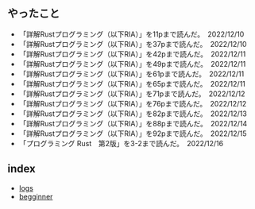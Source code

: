 ## やったこと

- 「詳解Rustプログラミング（以下RIA）」を11pまで読んだ。　2022/12/10
- 「詳解Rustプログラミング（以下RIA）」を37pまで読んだ。　2022/12/10
- 「詳解Rustプログラミング（以下RIA）」を42pまで読んだ。　2022/12/11
- 「詳解Rustプログラミング（以下RIA）」を49pまで読んだ。　2022/12/11
- 「詳解Rustプログラミング（以下RIA）」を61pまで読んだ。　2022/12/11
- 「詳解Rustプログラミング（以下RIA）」を65pまで読んだ。　2022/12/11
- 「詳解Rustプログラミング（以下RIA）」を71pまで読んだ。　2022/12/12
- 「詳解Rustプログラミング（以下RIA）」を76pまで読んだ。　2022/12/12
- 「詳解Rustプログラミング（以下RIA）」を82pまで読んだ。　2022/12/13
- 「詳解Rustプログラミング（以下RIA）」を88pまで読んだ。　2022/12/14
- 「詳解Rustプログラミング（以下RIA）」を92pまで読んだ。　2022/12/15
- 「プログラミング Rust　第2版」を3-2まで読んだ。　2022/12/16

## index

- [logs](./logs.md)
- [begginner](./Rust_begginner.md)
